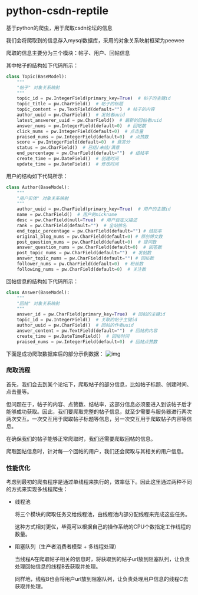 # python-csdn-reptile
基于python的爬虫，用于爬取csdn论坛的信息

我们会将爬取到的信息存入mysql数据库，采用的对象关系映射框架为peewee

爬取的信息主要分为三个模块：帖子、用户、回帖信息

其中帖子的结构如下代码所示：
```python
class Topic(BaseModel):
    """
    "帖子" 对象关系映射
    """
    topic_id = pw.IntegerField(primary_key=True)  # 帖子的主键id
    topic_title = pw.CharField()  # 帖子的标题
    topic_content = pw.TextField(default="")  # 帖子的内容
    author_uuid = pw.CharField()  # 发帖者uuid
    latest_answerer_uuid = pw.CharField()  # 最新的回帖者uuid
    answer_nums = pw.IntegerField(default=0)  # 回帖数
    click_nums = pw.IntegerField(default=0)  # 点击量
    praised_nums = pw.IntegerField(default=0)  # 点赞数
    score = pw.IntegerField(default=0)  # 悬赏分
    status = pw.CharField()  # 已结/未结/满意
    end_percentage = pw.CharField(default="")  # 结帖率
    create_time = pw.DateField()  # 创建时间
    update_time = pw.DateField()  # 修改时间
```

用户的结构如下代码所示：
```python
class Author(BaseModel):
    """
    "用户实体" 对象关系映射
    """
    author_uuid = pw.CharField(primary_key=True)  # 用户的主键id
    name = pw.CharField()  # 用户的nickname
    desc = pw.CharField(null=True)  # 用户自定义描述
    rank = pw.CharField(default="")  # 全站排名
    end_topic_percentage = pw.CharField(default="") # 结贴率
    original_blog_nums = pw.CharField(default=0) # 原创博文数
    post_question_nums = pw.CharField(default=0)  # 提问数
    answer_question_nums = pw.CharField(default=0)  # 回答数
    post_topic_nums = pw.CharField(default="")  # 发帖数
    answer_topic_nums = pw.CharField(default="") # 回帖数
    follower_nums = pw.CharField(default=0)  # 粉丝数
    following_nums = pw.CharField(default=0)  # 关注数
```

回帖信息的结构如下代码所示：
```python
class Answer(BaseModel):
    """
    "回帖" 对象关系映射
    """
    answer_id = pw.CharField(primary_key=True)  # 回帖的主键id
    topic_id = pw.IntegerField()  # 关联的帖子主键id
    author_uuid = pw.CharField()  # 回帖的作者uuid
    answer_content = pw.TextField(default="")  # 回帖的内容
    create_time = pw.DateTimeField()  # 回帖时间
    praised_nums = pw.IntegerField(default=0)  # 回帖点赞数
```

下面是成功爬取数据库后的部分示例数据：
![img](https://i.loli.net/2020/05/20/wDmq6nJEagvOzyx.png)



### 爬取流程

首先，我们会去到某个论坛下，爬取帖子的部分信息，比如帖子标题、创建时间、点击量等。

但问题在于，帖子的内容、点赞数、结帖率，这部分信息必须要进入到该帖子后才能够成功获取。因此，我们要爬取完整的帖子信息，就至少需要与服务器进行两次两次交互。一次交互用于爬取帖子标题等信息，另一次交互用于爬取帖子内容等信息。

在确保我们的帖子能够正常爬取时，我们还需要爬取回帖的信息。

爬取回帖信息时，针对每一个回帖的用户，我们还会爬取与其相关的用户信息。



### 性能优化

考虑到最初的爬虫程序是通过单线程来执行的，效率低下。因此这里通过两种不同的方式来实现多线程爬虫：

* 线程池

  将三个模块的爬取任务交给线程池，由线程池内部分配线程来完成这些任务。

  这种方式相对更优，毕竟可以根据自己的操作系统的CPU个数指定工作线程的数量。

* 阻塞队列（生产者消费者模型 + 多线程处理）

  当线程A在爬取帖子相关的信息时，将获取到的帖子url放到阻塞队列，让负责处理回帖信息的线程B去获取并处理。

  同样地，线程B也会将用户url放到阻塞队列，让负责处理用户信息的线程C去获取并处理。


